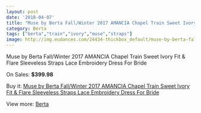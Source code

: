 ```yaml
---
layout: post
date: '2018-04-07'
title: "Muse by Berta Fall/Winter 2017 AMANCIA Chapel Train Sweet Ivory Fit & Flare Sleeveless Straps Lace Embroidery Dress For Bride"
category: Berta
tags: ["berta","train","ivory","muse","straps"]
image: http://img.eudances.com/24434-thickbox_default/muse-by-berta-fall-winter-2017-amancia-chapel-train-sweet-ivory-fit-flare-sleeveless-straps-lace-embroidery-dress-for-bride.jpg
---
```

Muse by Berta Fall/Winter 2017 AMANCIA Chapel Train Sweet Ivory Fit & Flare Sleeveless Straps Lace Embroidery Dress For Bride

On Sales: **$399.98**
<a href="https://www.eudances.com/en/berta/8115-muse-by-berta-fall-winter-2017-amancia-chapel-train-sweet-ivory-fit-flare-sleeveless-straps-lace-embroidery-dress-for-bride.html"><amp-img layout="responsive" width="600" height="600" src="//img.eudances.com/24434-thickbox_default/muse-by-berta-fall-winter-2017-amancia-chapel-train-sweet-ivory-fit-flare-sleeveless-straps-lace-embroidery-dress-for-bride.jpg" alt="Muse by Berta Fall/Winter 2017 AMANCIA Chapel Train Sweet Ivory Fit & Flare Sleeveless Straps Lace Embroidery Dress For Bride 0" /></a>
<a href="https://www.eudances.com/en/berta/8115-muse-by-berta-fall-winter-2017-amancia-chapel-train-sweet-ivory-fit-flare-sleeveless-straps-lace-embroidery-dress-for-bride.html"><amp-img layout="responsive" width="600" height="600" src="//img.eudances.com/24439-thickbox_default/muse-by-berta-fall-winter-2017-amancia-chapel-train-sweet-ivory-fit-flare-sleeveless-straps-lace-embroidery-dress-for-bride.jpg" alt="Muse by Berta Fall/Winter 2017 AMANCIA Chapel Train Sweet Ivory Fit & Flare Sleeveless Straps Lace Embroidery Dress For Bride 1" /></a>
<a href="https://www.eudances.com/en/berta/8115-muse-by-berta-fall-winter-2017-amancia-chapel-train-sweet-ivory-fit-flare-sleeveless-straps-lace-embroidery-dress-for-bride.html"><amp-img layout="responsive" width="600" height="600" src="//img.eudances.com/24438-thickbox_default/muse-by-berta-fall-winter-2017-amancia-chapel-train-sweet-ivory-fit-flare-sleeveless-straps-lace-embroidery-dress-for-bride.jpg" alt="Muse by Berta Fall/Winter 2017 AMANCIA Chapel Train Sweet Ivory Fit & Flare Sleeveless Straps Lace Embroidery Dress For Bride 2" /></a>
<a href="https://www.eudances.com/en/berta/8115-muse-by-berta-fall-winter-2017-amancia-chapel-train-sweet-ivory-fit-flare-sleeveless-straps-lace-embroidery-dress-for-bride.html"><amp-img layout="responsive" width="600" height="600" src="//img.eudances.com/24437-thickbox_default/muse-by-berta-fall-winter-2017-amancia-chapel-train-sweet-ivory-fit-flare-sleeveless-straps-lace-embroidery-dress-for-bride.jpg" alt="Muse by Berta Fall/Winter 2017 AMANCIA Chapel Train Sweet Ivory Fit & Flare Sleeveless Straps Lace Embroidery Dress For Bride 3" /></a>
<a href="https://www.eudances.com/en/berta/8115-muse-by-berta-fall-winter-2017-amancia-chapel-train-sweet-ivory-fit-flare-sleeveless-straps-lace-embroidery-dress-for-bride.html"><amp-img layout="responsive" width="600" height="600" src="//img.eudances.com/24436-thickbox_default/muse-by-berta-fall-winter-2017-amancia-chapel-train-sweet-ivory-fit-flare-sleeveless-straps-lace-embroidery-dress-for-bride.jpg" alt="Muse by Berta Fall/Winter 2017 AMANCIA Chapel Train Sweet Ivory Fit & Flare Sleeveless Straps Lace Embroidery Dress For Bride 4" /></a>
<a href="https://www.eudances.com/en/berta/8115-muse-by-berta-fall-winter-2017-amancia-chapel-train-sweet-ivory-fit-flare-sleeveless-straps-lace-embroidery-dress-for-bride.html"><amp-img layout="responsive" width="600" height="600" src="//img.eudances.com/24435-thickbox_default/muse-by-berta-fall-winter-2017-amancia-chapel-train-sweet-ivory-fit-flare-sleeveless-straps-lace-embroidery-dress-for-bride.jpg" alt="Muse by Berta Fall/Winter 2017 AMANCIA Chapel Train Sweet Ivory Fit & Flare Sleeveless Straps Lace Embroidery Dress For Bride 5" /></a>

Buy it: [Muse by Berta Fall/Winter 2017 AMANCIA Chapel Train Sweet Ivory Fit & Flare Sleeveless Straps Lace Embroidery Dress For Bride](https://www.eudances.com/en/berta/8115-muse-by-berta-fall-winter-2017-amancia-chapel-train-sweet-ivory-fit-flare-sleeveless-straps-lace-embroidery-dress-for-bride.html "Muse by Berta Fall/Winter 2017 AMANCIA Chapel Train Sweet Ivory Fit & Flare Sleeveless Straps Lace Embroidery Dress For Bride")

View more: [Berta](https://www.eudances.com/en/110-berta "Berta")